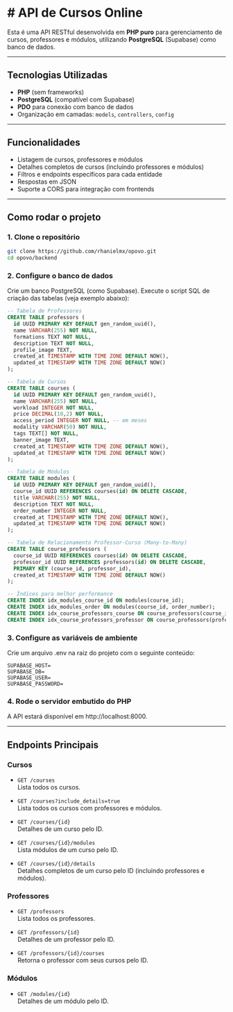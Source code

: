 # \# API de Cursos Online

Esta é uma API RESTful desenvolvida em **PHP puro** para gerenciamento de cursos, professores e módulos, utilizando **PostgreSQL** (Supabase) como banco de dados.

---

## Tecnologias Utilizadas

- **PHP** (sem frameworks)
- **PostgreSQL** (compatível com Supabase)
- **PDO** para conexão com banco de dados
- Organização em camadas: `models`, `controllers`, `config`

---

## Funcionalidades

- Listagem de cursos, professores e módulos
- Detalhes completos de cursos (incluindo professores e módulos)
- Filtros e endpoints específicos para cada entidade
- Respostas em JSON
- Suporte a CORS para integração com frontends

---

## Como rodar o projeto

### 1. Clone o repositório

```bash
git clone https://github.com/rhanielmx/opovo.git
cd opovo/backend
```

### 2. Configure o banco de dados
Crie um banco PostgreSQL (como Supabase).
Execute o script SQL de criação das tabelas (veja exemplo abaixo):

```sql
-- Tabela de Professores
CREATE TABLE professors (
  id UUID PRIMARY KEY DEFAULT gen_random_uuid(),
  name VARCHAR(255) NOT NULL,
  formations TEXT NOT NULL,
  description TEXT NOT NULL,
  profile_image TEXT,
  created_at TIMESTAMP WITH TIME ZONE DEFAULT NOW(),
  updated_at TIMESTAMP WITH TIME ZONE DEFAULT NOW()
);

-- Tabela de Cursos
CREATE TABLE courses (
  id UUID PRIMARY KEY DEFAULT gen_random_uuid(),
  name VARCHAR(255) NOT NULL,
  workload INTEGER NOT NULL, 
  price DECIMAL(10,2) NOT NULL,
  access_period INTEGER NOT NULL, -- em meses
  modality VARCHAR(50) NOT NULL, 
  tags TEXT[] NOT NULL,
  banner_image TEXT, 
  created_at TIMESTAMP WITH TIME ZONE DEFAULT NOW(),
  updated_at TIMESTAMP WITH TIME ZONE DEFAULT NOW()
);

-- Tabela de Módulos
CREATE TABLE modules (
  id UUID PRIMARY KEY DEFAULT gen_random_uuid(),
  course_id UUID REFERENCES courses(id) ON DELETE CASCADE,
  title VARCHAR(255) NOT NULL,
  description TEXT NOT NULL,
  order_number INTEGER NOT NULL,
  created_at TIMESTAMP WITH TIME ZONE DEFAULT NOW(),
  updated_at TIMESTAMP WITH TIME ZONE DEFAULT NOW()
);

-- Tabela de Relacionamento Professor-Curso (Many-to-Many)
CREATE TABLE course_professors (
  course_id UUID REFERENCES courses(id) ON DELETE CASCADE,
  professor_id UUID REFERENCES professors(id) ON DELETE CASCADE,
  PRIMARY KEY (course_id, professor_id),
  created_at TIMESTAMP WITH TIME ZONE DEFAULT NOW()
);

-- Índices para melhor performance
CREATE INDEX idx_modules_course_id ON modules(course_id);
CREATE INDEX idx_modules_order ON modules(course_id, order_number);
CREATE INDEX idx_course_professors_course ON course_professors(course_id);
CREATE INDEX idx_course_professors_professor ON course_professors(professor_id);

```
### 3. Configure as variáveis de ambiente
Crie um arquivo .env na raiz do projeto com o seguinte conteúdo:

```
SUPABASE_HOST=
SUPABASE_DB=
SUPABASE_USER=
SUPABASE_PASSWORD=
```

### 4. Rode o servidor embutido do PHP
A API estará disponível em http://localhost:8000.

---

## Endpoints Principais

### Cursos

- `GET /courses`  
  Lista todos os cursos.

- `GET /courses?include_details=true`  
  Lista todos os cursos com professores e módulos.

- `GET /courses/{id}`  
  Detalhes de um curso pelo ID.

- `GET /courses/{id}/modules`  
  Lista módulos de um curso pelo ID.

- `GET /courses/{id}/details`  
  Detalhes completos de um curso pelo ID (incluindo professores e módulos).

### Professores

- `GET /professors`  
  Lista todos os professores.

- `GET /professors/{id}`  
  Detalhes de um professor pelo ID.

- `GET /professors/{id}/courses`  
  Retorna o professor com seus cursos pelo ID.

### Módulos

- `GET /modules/{id}`  
  Detalhes de um módulo pelo ID.